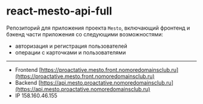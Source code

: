 # react-mesto-api-full
Репозиторий для приложения проекта `Mesto`, включающий фронтенд и бэкенд части приложения со следующими возможностями:
- авторизация и регистрация пользователей
- операции с карточками и пользователями

___
* Frontend [https://proactative.mesto.front.nomoredomainsclub.ru](https://proactative.mesto.front.nomoredomainsclub.ru)
* Backend [https://api.mesto.proactative.nomoredomainsclub.ru](https://api.mesto.proactative.nomoredomainsclub.ru)
* IP 158.160.46.155 


  

